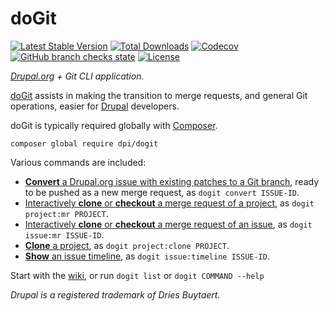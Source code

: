 # doGit

[![Latest Stable Version](http://poser.pugx.org/dpi/dogit/v)](https://packagist.org/packages/dpi/dogit)
[![Total Downloads](http://poser.pugx.org/dpi/dogit/downloads)](https://packagist.org/packages/dpi/dogit)
[![Codecov](https://img.shields.io/codecov/c/github/dpi/dogit)][code-coverage]
[![GitHub branch checks state](https://img.shields.io/github/checks-status/dpi/dogit/1.x)][ci]
[![License](http://poser.pugx.org/dpi/dogit/license)](https://packagist.org/packages/dpi/dogit)

_[Drupal.org](https://www.drupal.org/) + Git CLI application._

[doGit](https://dogit.dev) assists in making the transition to merge requests, and general Git operations, easier for [Drupal](https://www.drupal.org/) developers. 

doGit is typically required globally with [Composer](https://getcomposer.org/).

```shell
composer global require dpi/dogit 
```

Various commands are included:

 - [**Convert** a Drupal.org issue with existing patches to a Git branch][wiki-PatchToBranch], ready to be pushed as a new merge request, as `dogit convert ISSUE-ID`.
 - [Interactively **clone** or **checkout** a merge request of a project][wiki-ProjectMergeRequest], as `dogit project:mr PROJECT`.
 - [Interactively **clone** or **checkout** a merge request of an issue][wiki-IssueMergeRequest], as `dogit issue:mr ISSUE-ID`.
 - [**Clone** a project][wiki-ProjectCloneCommand], as `dogit project:clone PROJECT`.
 - [**Show** an issue timeline][wiki-IssueTimelineCommand], as `dogit issue:timeline ISSUE-ID`.

Start with the [wiki](https://github.com/dpi/dogit/wiki), or run `dogit list` or `dogit COMMAND --help`
 
_Drupal is a registered trademark of Dries Buytaert._

[ci]: https://github.com/dpi/dogit/actions
[code-coverage]: https://app.codecov.io/gh/dpi/dogit
[wiki-PatchToBranch]: https://github.com/dpi/dogit/wiki/Issue-Patches-to-Git-Branch-Command
[wiki-ProjectMergeRequest]: https://github.com/dpi/dogit/wiki/Project-Merge-Request-Command
[wiki-IssueMergeRequest]: https://github.com/dpi/dogit/wiki/Issue-Merge-Request-Command
[wiki-ProjectCloneCommand]: https://github.com/dpi/dogit/wiki/Clone-Project-Command
[wiki-IssueTimelineCommand]: https://github.com/dpi/dogit/wiki/Show-Issue-Timeline-Command
